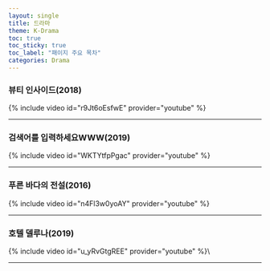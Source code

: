 ```yaml
---
layout: single
title: 드라마 
theme: K-Drama
toc: true
toc_sticky: true
toc_label: "패이지 주요 목차"
categories: Drama
---
```


### 뷰티 인사이드(2018)

{% include video id="r9Jt6oEsfwE" provider="youtube" %}

---

### 검색어를 입력하세요WWW(2019)

{% include video id="WKTYtfpPgac" provider="youtube" %}

---

### 푸른 바다의 전설(2016)

{% include video id="n4Fl3w0yoAY" provider="youtube" %}

---

### 호텔 델루나(2019)

{% include video id="u_yRvGtgREE" provider="youtube" %}\

---



